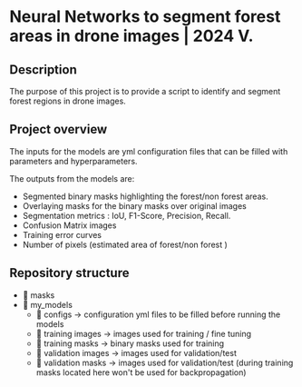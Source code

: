 # Neural Networks to segment forest areas in drone images | 2024 V.

## Description

The purpose of this project is to provide a script to identify and segment forest regions in drone images. 

## Project overview

The inputs for the models are yml configuration files that can be filled with parameters and hyperparameters.

The outputs from the models are: 

- Segmented binary masks highlighting the forest/non forest areas.
- Overlaying masks for the binary masks over original images
- Segmentation metrics : IoU, F1-Score, Precision, Recall.
- Confusion Matrix images
- Training error curves
- Number of pixels (estimated area of forest/non forest )

## Repository structure

- :file_folder: masks 
- :file_folder: my_models
  - :file_folder: configs -> configuration yml files to be filled before running the models
  - :file_folder: training images -> images used for training / fine tuning
  - :file_folder: training masks -> binary masks used for training 
  - :file_folder: validation images -> images used for validation/test 
  - :file_folder: validation masks -> images used for validation/test (during training masks located here won't be used for backpropagation)
